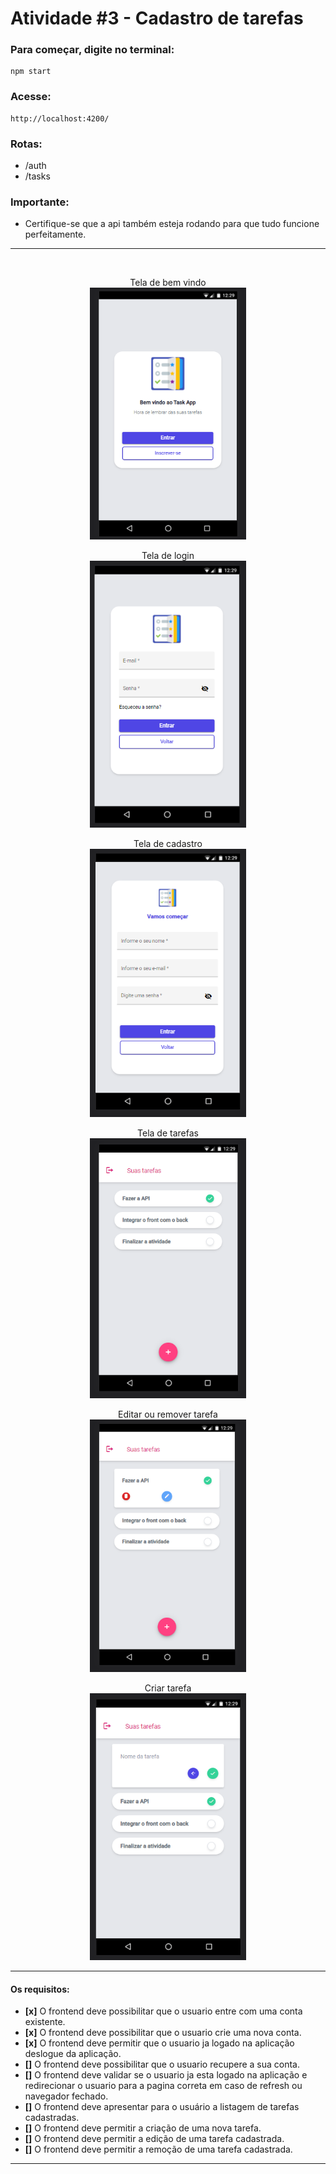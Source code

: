 # Atividade #3 - Cadastro de tarefas

### Para começar, digite no terminal:
 ``` 
npm start 
 ```

### Acesse:
```
http://localhost:4200/
```

### **Rotas:**

- /auth
- /tasks


### **Importante:**
- Certifique-se que a api também esteja rodando para que tudo funcione perfeitamente.
---

<br>

<p align="center">
  Tela de bem vindo
  <br>
  <img src="./src/assets/screenshots/bemvindo.png" width="250px">
</p>
<p align="center">
  Tela de login
  <br>
  <img src="./src/assets/screenshots/login.png" width="250px">
</p>

<p align="center">
  Tela de cadastro
  <br>
  <img src="./src/assets/screenshots/inscrever-se.png" width="250px">
</p>

<p align="center">
  Tela de tarefas
  <br>
  <img src="./src/assets/screenshots/listagem.png" width="250px">
</p>

<p align="center">
  Editar ou remover tarefa
  <br>
  <img src="./src/assets/screenshots/edicao-remocao.png" width="250px">
</p>

<p align="center">
  Criar tarefa
  <br>
  <img src="./src/assets/screenshots/nova-tarefa.png" width="250px">
</p>

---

#### **Os requisitos:**
- **[x]** O frontend deve possibilitar que o usuario entre com uma conta existente.
- **[x]** O frontend deve possibilitar que o usuario crie uma nova conta.
- **[x]** O frontend deve permitir que o usuario ja logado na aplicação deslogue da aplicação.
- **[]** O frontend deve possibilitar que o usuario recupere a sua conta.
- **[]** O frontend deve validar se o usuario ja esta logado na aplicação e redirecionar o usuario para a pagina correta em caso de refresh ou navegador fechado.
- **[]** O frontend deve apresentar para o usuário a listagem de tarefas cadastradas.
- **[]** O frontend deve permitir a criação de uma nova tarefa.
- **[]** O frontend deve permitir a edição de uma tarefa cadastrada.
- **[]** O frontend deve permitir a remoção de uma tarefa cadastrada.

---
